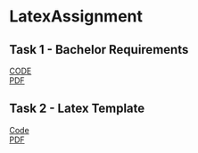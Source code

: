 # LatexAssignment

## Task 1 - Bachelor Requirements
[CODE](LatexAssignmentPartOne.tex)
<br/>
[PDF](LatexAssignmentPartOne.pdf)

## Task 2 - Latex Template
[Code](LatexAssigmentPartTwo.tex)
<br/>
[PDF](LatexAssigmentPartTwo.pdf)
